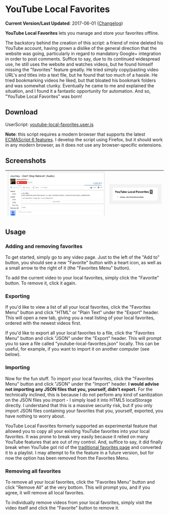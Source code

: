 # YouTube Local Favorites

**Current Version/Last Updated**: 2017-06-01 ([Changelog](https://github.com/integers/youtube-local-favorites/blob/master/CHANGELOG.md))

**YouTube Local Favorites** lets you manage and store your favorites offline.

The backstory behind the creation of this script: a friend of mine deleted his 
YouTube account, having grown a dislike of the general direction that the 
website was going, particularly in regard to mandatory Google+ integration in 
order to post comments. Suffice to say, due to its continued widespread use, he 
still uses the website and watches videos, but he found himself missing the 
"favorites" feature greatly. He tried simply copy/pasting video URL's and 
titles into a text file, but he found that too much of a hassle. He tried 
bookmarking videos he liked, but that bloated his bookmark folders and was 
somewhat clunky. Eventually he came to me and explained the situation, and I 
found it a fantastic opportunity for automation. And so, "YouTube Local 
Favorites" was born!

## Download

UserScript: [youtube-local-favorites.user.js](https://github.com/integers/youtube-local-favorites/raw/master/src/youtube-local-favorites.user.js)

**Note**: this script requires a modern browser that supports the latest
[ECMAScript 6 features](https://kangax.github.io/compat-table/es6/).
I develop the script using Firefox, but it should work in any modern browser,
as it does not use any browser-specific extensions.

## Screenshots

| ![YouTube Local Favorites Main Interface](https://raw.githubusercontent.com/integers/youtube-local-favorites/master/screenshots/youtube-local-favorites-2014-09-25-main-interface.png "YouTube Local Favorites Main Interface") | ![YouTube Local Favorites HTML Export Interface](https://raw.githubusercontent.com/integers/youtube-local-favorites/master/screenshots/youtube-local-favorites-2014-02-26r2-html-export-interface.png "YouTube Local Favorites HTML Export Interface")
|:----:|:----:|

## Usage

### Adding and removing favorites

To get started, simply go to any video page. Just to the left of the "Add to"
button, you should see a new "Favorite" button with a heart icon, as well as a
small arrow to the right of it (the "Favorites Menu" button).

To add the current video to your local favorites, simply click the "Favorite" 
button. To remove it, click it again.

### Exporting

If you'd like to view a list of all your local favorites, click the "Favorites 
Menu" button and click "HTML" or "Plain Text" under the "Export" header. This 
will open a new tab, giving you a neat listing of your local favorites, ordered 
with the newest videos first.

If you'd like to export all your local favorites to a file, click the 
"Favorites Menu" button and click "JSON" under the "Export" header. This will 
prompt you to save a file called "youtube-local-favorites.json" locally. This 
can be useful, for example, if you want to import it on another computer (see 
below).

### Importing

Now for the fun stuff. To import your local favorites, click the "Favorites 
Menu" button and click "JSON" under the "Import" header. **I would advise not 
importing any JSON files that you, yourself, didn't export.** For the
technically inclined, this is because I do not perform any kind of sanitization
on the JSON files you import - I simply load it into HTML5 localStorage
directly. I understand that this is a massive security risk, but if you only
import JSON files containing your favorites that you, yourself, exported, you
have nothing to worry about.

YouTube Local Favorites formerly supported an experimental feature that allowed
you to copy all your existing YouTube favorites into your local favorites. It
was prone to break very easily because it relied on many YouTube features that
are out of my control. And, suffice to say, it did finally break when YouTube
got rid of the
[traditional favorites page](https://www.youtube.com/my_favorites) and
converted it to a playlist. I may attempt to fix the feature in a future
version, but for now the option has been removed from the Favorites Menu.

### Removing all favorites

To remove all your local favorites, click the "Favorites Menu" button and click
"Remove All" at the very bottom. This will prompt you, and if you agree, it
will remove all local favorites.

To individually remove videos from your local favorites, simply visit the video 
itself and click the "Favorite" button to remove it.

